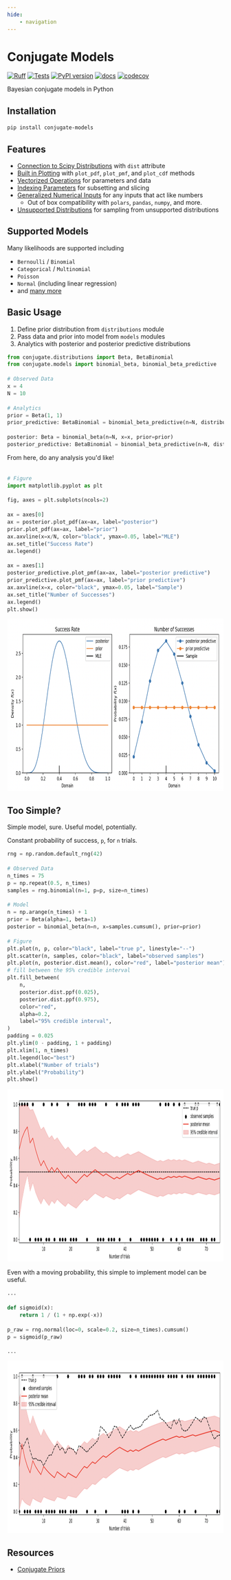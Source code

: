 ```yaml
---
hide:
    - navigation
---
```

# Conjugate Models

[![Ruff](https://img.shields.io/endpoint?url=https://raw.githubusercontent.com/astral-sh/ruff/main/assets/badge/v2.json)](https://github.com/astral-sh/ruff)
[![Tests](https://github.com/williambdean/conjugate/actions/workflows/tests.yml/badge.svg)](https://github.com/williambdean/conjugate/actions/workflows/tests.yml)
[![PyPI version](https://badge.fury.io/py/conjugate-models.svg)](https://badge.fury.io/py/conjugate-models)
[![docs](https://github.com/williambdean/conjugate/actions/workflows/docs.yml/badge.svg)](https://williambdean.github.io/conjugate/)
[![codecov](https://codecov.io/github/williambdean/conjugate/branch/main/graph/badge.svg)](https://app.codecov.io/github/williambdean/conjugate)

Bayesian conjugate models in Python


## Installation

```bash
pip install conjugate-models
```

## Features

- [Connection to Scipy Distributions](examples/scipy-connection.md) with `dist` attribute
- [Built in Plotting](examples/plotting.md) with `plot_pdf`, `plot_pmf`, and `plot_cdf` methods
- [Vectorized Operations](examples/vectorized-inputs.md) for parameters and data
- [Indexing Parameters](examples/indexing.md) for subsetting and slicing
- [Generalized Numerical Inputs](examples/generalized-inputs.md) for any inputs that act like numbers
    - Out of box compatibility with `polars`, `pandas`, `numpy`, and more.
- [Unsupported Distributions](examples/pymc-sampling.md) for sampling from unsupported distributions

## Supported Models

Many likelihoods are supported including

- `Bernoulli` / `Binomial`
- `Categorical` / `Multinomial`
- `Poisson`
- `Normal` (including linear regression)
- and [many more](models.md)

## Basic Usage

1. Define prior distribution from `distributions` module
1. Pass data and prior into model from `models` modules
1. Analytics with posterior and posterior predictive distributions

```python
from conjugate.distributions import Beta, BetaBinomial
from conjugate.models import binomial_beta, binomial_beta_predictive

# Observed Data
x = 4
N = 10

# Analytics
prior = Beta(1, 1)
prior_predictive: BetaBinomial = binomial_beta_predictive(n=N, distribution=prior)

posterior: Beta = binomial_beta(n=N, x=x, prior=prior)
posterior_predictive: BetaBinomial = binomial_beta_predictive(n=N, distribution=posterior)
```

From here, do any analysis you'd like!

```python

# Figure
import matplotlib.pyplot as plt

fig, axes = plt.subplots(ncols=2)

ax = axes[0]
ax = posterior.plot_pdf(ax=ax, label="posterior")
prior.plot_pdf(ax=ax, label="prior")
ax.axvline(x=x/N, color="black", ymax=0.05, label="MLE")
ax.set_title("Success Rate")
ax.legend()

ax = axes[1]
posterior_predictive.plot_pmf(ax=ax, label="posterior predictive")
prior_predictive.plot_pmf(ax=ax, label="prior predictive")
ax.axvline(x=x, color="black", ymax=0.05, label="Sample")
ax.set_title("Number of Successes")
ax.legend()
plt.show()
```

<img height=400 src="images/binomial-beta.png" title="Binomial Beta Comparison">

## Too Simple?

Simple model, sure. Useful model, potentially.

Constant probability of success, `p`, for `n` trials.

```python
rng = np.random.default_rng(42)

# Observed Data
n_times = 75
p = np.repeat(0.5, n_times)
samples = rng.binomial(n=1, p=p, size=n_times)

# Model
n = np.arange(n_times) + 1
prior = Beta(alpha=1, beta=1)
posterior = binomial_beta(n=n, x=samples.cumsum(), prior=prior)

# Figure
plt.plot(n, p, color="black", label="true p", linestyle="--")
plt.scatter(n, samples, color="black", label="observed samples")
plt.plot(n, posterior.dist.mean(), color="red", label="posterior mean")
# fill between the 95% credible interval
plt.fill_between(
    n,
    posterior.dist.ppf(0.025),
    posterior.dist.ppf(0.975),
    color="red",
    alpha=0.2,
    label="95% credible interval",
)
padding = 0.025
plt.ylim(0 - padding, 1 + padding)
plt.xlim(1, n_times)
plt.legend(loc="best")
plt.xlabel("Number of trials")
plt.ylabel("Probability")
plt.show()
```

<img height=400 src="images/constant-probability.png" title="Constant Probability">

Even with a moving probability, this simple to implement model can be useful.

```python
...

def sigmoid(x):
    return 1 / (1 + np.exp(-x))

p_raw = rng.normal(loc=0, scale=0.2, size=n_times).cumsum()
p = sigmoid(p_raw)

...
```


<img height=400 src="images/moving-probability.png" title="Moving Probability">


## Resources

- [Conjugate Priors](https://en.wikipedia.org/wiki/Conjugate_prior)
